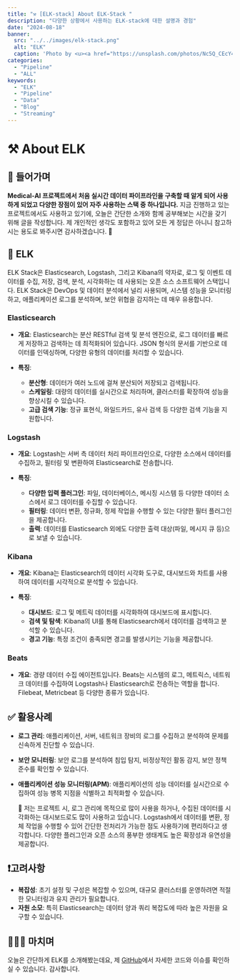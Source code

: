 ```yaml
---
title: "⚒️ [ELK-stack] About ELK-Stack "
description: "다양한 상황에서 사용하는 ELK-stack에 대한 설명과 경험"
date: "2024-08-18"
banner:
  src: "../../images/elk-stack.png"
  alt: "ELK"
  caption: 'Photo by <u><a href="https://unsplash.com/photos/Nc5Q_CEcY44">ELK</a></u>'
categories:
  - "Pipeline"
  - "ALL"
keywords:
  - "ELK"
  - "Pipeline"
  - "Data"
  - "Blog"
  - "Streaming"
---
```


# ⚒️ About ELK


## 💬 들어가며

**Medical-AI 프로젝트에서 처음 실시간 데이터 파이프라인을 구축할 때 알게 되어 사용하게 되었고 다양한 장점이 있어 자주 사용하는 스택 중 하나입니다.**
지금 진행하고 있는 프로젝트에서도 사용하고 있기에, 오늘은 간단한 소개와 함께 공부해보는 시간을 갖기 위해 글을 작성합니다.
제 개인적인 생각도 포함하고 있어 모든 게 정답은 아니니 참고하시는 용도로 봐주시면 감사하겠습니다. 🫡


## 🚀 ELK

ELK Stack은 Elasticsearch, Logstash, 그리고 Kibana의 약자로, 로그 및 이벤트 데이터를 수집, 저장, 검색, 분석, 시각화하는 데 사용되는 오픈 소스 소프트웨어 스택입니다. 
ELK Stack은 DevOps 및 데이터 분석에서 널리 사용되며, 시스템 성능을 모니터링하고, 애플리케이션 로그를 분석하며, 보안 위협을 감지하는 데 매우 유용합니다.


### Elasticsearch

- **개요**: Elasticsearch는 분산 RESTful 검색 및 분석 엔진으로, 로그 데이터를 빠르게 저장하고 검색하는 데 최적화되어 있습니다. 
  JSON 형식의 문서를 기반으로 데이터를 인덱싱하며, 다양한 유형의 데이터를 처리할 수 있습니다.
	
- **특징**:
  - **분산형**: 데이터가 여러 노드에 걸쳐 분산되어 저장되고 검색됩니다.
  - **스케일링**: 대량의 데이터를 실시간으로 처리하며, 클러스터를 확장하여 성능을 향상시킬 수 있습니다.
  - **고급 검색 기능**: 정규 표현식, 와일드카드, 유사 검색 등 다양한 검색 기능을 지원합니다.

### Logstash

- **개요**: Logstash는 서버 측 데이터 처리 파이프라인으로, 다양한 소스에서 데이터를 수집하고, 필터링 및 변환하여 Elasticsearch로 전송합니다.
	
- **특징**:
  - **다양한 입력 플러그인**: 파일, 데이터베이스, 메시징 시스템 등 다양한 데이터 소스에서 로그 데이터를 수집할 수 있습니다.
  - **필터링**: 데이터 변환, 정규화, 정제 작업을 수행할 수 있는 다양한 필터 플러그인을 제공합니다.
  - **출력**: 데이터를 Elasticsearch 외에도 다양한 출력 대상(파일, 메시지 큐 등)으로 보낼 수 있습니다.

### Kibana

- **개요**: Kibana는 Elasticsearch의 데이터 시각화 도구로, 대시보드와 차트를 사용하여 데이터를 시각적으로 분석할 수 있습니다.
	
- **특징**:
  - **대시보드**: 로그 및 메트릭 데이터를 시각화하여 대시보드에 표시합니다.
  - **검색 및 탐색**: Kibana의 UI를 통해 Elasticsearch에서 데이터를 검색하고 분석할 수 있습니다.
  - **경고 기능**: 특정 조건이 충족되면 경고를 발생시키는 기능을 제공합니다.

### Beats

- **개요**: 경량 데이터 수집 에이전트입니다. 
  Beats는 시스템의 로그, 메트릭스, 네트워크 데이터를 수집하여 Logstash나 Elasticsearch로 전송하는 역할을 합니다.
  Filebeat, Metricbeat 등 다양한 종류가 있습니다.


## ✅ 활용사례

- **로그 관리**: 애플리케이션, 서버, 네트워크 장비의 로그를 수집하고 분석하여 문제를 신속하게 진단할 수 있습니다.
- **보안 모니터링**: 보안 로그를 분석하여 침입 탐지, 비정상적인 활동 감지, 보안 정책 준수를 확인할 수 있습니다.
- **애플리케이션 성능 모니터링(APM)**: 애플리케이션의 성능 데이터를 실시간으로 수집하여 성능 병목 지점을 식별하고 최적화할 수 있습니다.

    💬 저는 프로젝트 시, 로그 관리에 목적으로 많이 사용을 하거나, 수집된 데이터를 시각화하는 대시보드로도 많이 사용하고 있습니다.
    Logstash에서 데이터를 변환, 정체 작업을 수행할 수 있어 간단한 전처리가 가능한 점도 사용하기에 편리하다고 생각합니다.
    다양한 플러그인과 오픈 소스의 풍부한 생태계도 높은 확장성과 유연성을 제공합니다.

## ❗️고려사항

- **복잡성**: 초기 설정 및 구성은 복잡할 수 있으며, 대규모 클러스터를 운영하려면 적절한 모니터링과 유지 관리가 필요합니다.
- **자원 소모**: 특히 Elasticsearch는 데이터 양과 쿼리 복잡도에 따라 높은 자원을 요구할 수 있습니다.


## 🧑🏻‍💻 마치며
오늘은 간단하게 ELK를 소개해봤는데요, 
제 [GitHub](https://github.com/jms0522/Streaming-Data)에서 자세한 코드와 이슈를 확인하실 수 있습니다. 
감사합니다.
